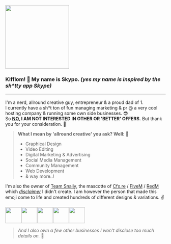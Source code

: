 <img src="https://i.imgur.com/2RgZ2HF.gif" height="200px"></img>
### Kifflom! 👋 My name is Skypo. <i>(yes my name is inspired by the sh*tty app Skype)</i><hr>
I'm a nerd, allround creative guy, entrepreneur & a proud dad of 1.<br>
I currently have a sh*t ton of fun managing marketing & pr @ a very cool hosting company & running some own side businesses. 😎
<br>So <b><u>NO</u>, I AM NOT INTERESTED IN OTHER OR 'BETTER' OFFERS.</b> But thank you for your consideration. 🙏
> <b>What I mean by 'allround creative' you ask? Well:</b> 🤔
> - Graphical Design
> - Video Editing
> - Digital Marketing & Advertising
> - Social Media Management
> - Community Management
> - Web Development
> - & way more..!

I'm also the owner of <a href="https://teamsnaily.com">Team Snaily</a>, the mascotte of <a href="https://cfx.re">Cfx.re</a> / <a href="https://fivem.net">FiveM</a> / <a href="https://redm.gg">RedM</a> which <a href="https://emojitwo.github.io/"><i>disclaimer</i></a> I didn't create. I am however the person that made this emoji come to life and created hundreds of different designs & variations. ✌️ <br><br>
<img src="https://lardum.net/wp-content/uploads/2022/03/besnailsome.png" height="50px"></img><img src="https://lardum.net/wp-content/uploads/2022/06/bangodsnail2.png" height="50px"></img><img src="https://lardum.net/wp-content/uploads/2022/06/SNAILSATANFIRE.png" height="50px"></img><img src="https://lardum.net/wp-content/uploads/2021/09/Panic-Snaily.gif" height="50px"></img><img src="https://lardum.net/wp-content/uploads/2022/06/among-us-snaily.png" height="50px"></img>

> <i>And I also own a few other businesses I won't disclose too much details on.</i> 🤫



<!--
**OfficialSkypo/OfficialSkypo** is a ✨ _special_ ✨ repository because its `README.md` (this file) appears on your GitHub profile.

Here are some ideas to get you started:

- 🔭 I’m currently working on ...
- 🌱 I’m currently learning ...
- 👯 I’m looking to collaborate on ...
- 🤔 I’m looking for help with ...
- 💬 Ask me about ...
- 📫 How to reach me: ...
- 😄 Pronouns: ...
- ⚡ Fun fact: ...
-->
